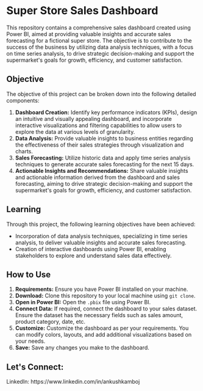 <h1>Super Store Sales Dashboard</h1>
  <p>This repository contains a comprehensive sales dashboard created using Power BI, aimed at providing valuable insights and accurate sales forecasting for a fictional super store. The objective is to contribute to the success of the business by utilizing data analysis techniques, with a focus on time series analysis, to drive strategic decision-making and support the supermarket's goals for growth, efficiency, and customer satisfaction.</p>

  <h2>Objective</h2>
  <p>The objective of this project can be broken down into the following detailed components:</p>
  <ol>
    <li><strong>Dashboard Creation:</strong> Identify key performance indicators (KPIs), design an intuitive and visually appealing dashboard, and incorporate interactive visualizations and filtering capabilities to allow users to explore the data at various levels of granularity.</li>
    <li><strong>Data Analysis:</strong> Provide valuable insights to business entities regarding the effectiveness of their sales strategies through visualization and charts.</li>
    <li><strong>Sales Forecasting:</strong> Utilize historic data and apply time series analysis techniques to generate accurate sales forecasting for the next 15 days.</li>
    <li><strong>Actionable Insights and Recommendations:</strong> Share valuable insights and actionable information derived from the dashboard and sales forecasting, aiming to drive strategic decision-making and support the supermarket's goals for growth, efficiency, and customer satisfaction.</li>
  </ol>

  <h2>Learning</h2>
  <p>Through this project, the following learning objectives have been achieved:</p>
  <ul>
    <li>Incorporation of data analysis techniques, specializing in time series analysis, to deliver valuable insights and accurate sales forecasting.</li>
    <li>Creation of interactive dashboards using Power BI, enabling stakeholders to explore and understand sales data effectively.</li>
  </ul>

  <h2>How to Use</h2>
  <ol>
    <li><strong>Requirements:</strong> Ensure you have Power BI installed on your machine.</li>
    <li><strong>Download:</strong> Clone this repository to your local machine using <code>git clone</code>.</li>
    <li><strong>Open in Power BI:</strong> Open the <code>.pbix</code> file using Power BI.</li>
    <li><strong>Connect Data:</strong> If required, connect the dashboard to your sales dataset. Ensure the dataset has the necessary fields such as sales amount, product category, date, etc.</li>
    <li><strong>Customize:</strong> Customize the dashboard as per your requirements. You can modify colors, layouts, and add additional visualizations based on your needs.</li>
    <li><strong>Save:</strong> Save any changes you make to the dashboard.</li>
  </ol>
<h2>Let's Connect:</h2>
<p>LinkedIn: https://www.linkedin.com/in/ankushkamboj</p>